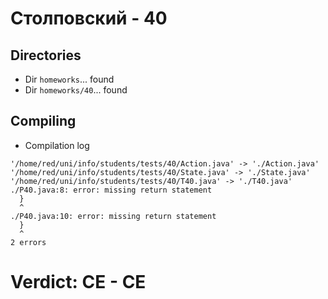 # Столповский - 40
## Directories
- Dir `homeworks`... found
- Dir `homeworks/40`... found
## Compiling
- Compilation log
```
'/home/red/uni/info/students/tests/40/Action.java' -> './Action.java'
'/home/red/uni/info/students/tests/40/State.java' -> './State.java'
'/home/red/uni/info/students/tests/40/T40.java' -> './T40.java'
./P40.java:8: error: missing return statement
  }
  ^
./P40.java:10: error: missing return statement
  }
  ^
2 errors

```
# Verdict: **CE** - CE
